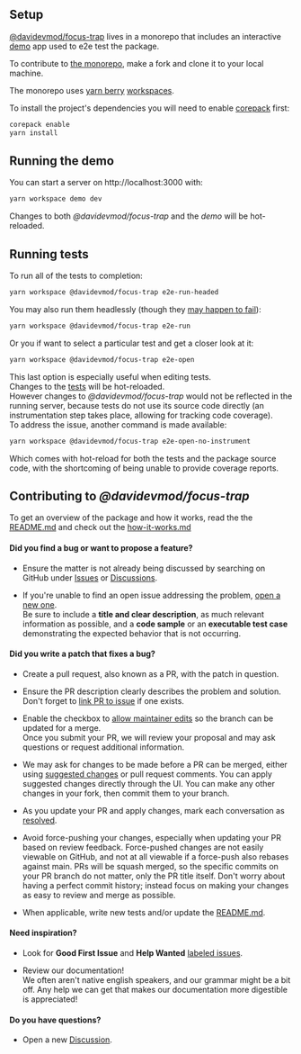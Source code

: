 ## Setup

[@davidevmod/focus-trap](https://github.com/DaviDevMod/focus-trap/tree/main/packages/focus-trap) lives in a monorepo that includes an interactive [demo](https://github.com/DaviDevMod/focus-trap/tree/main/apps/demo) app used to e2e test the package.

To contribute to [the monorepo](https://github.com/DaviDevMod/focus-trap), make a fork and clone it to your local machine.

The monorepo uses [yarn berry](https://github.com/yarnpkg/berry) [workspaces](https://yarnpkg.com/features/workspaces).

To install the project's dependencies you will need to enable [corepack](https://yarnpkg.com/getting-started/install) first:

```bash
corepack enable
yarn install
```

## Running the demo

You can start a server on http://localhost:3000 with:

```bash
yarn workspace demo dev
```

Changes to both _@davidevmod/focus-trap_ and the _demo_ will be hot-reloaded.

## Running tests

To run all of the tests to completion:

```bash
yarn workspace @davidevmod/focus-trap e2e-run-headed
```

You may also run them headlessly (though they [may happen to fail](https://www.cypress.io/blog/2019/01/22/when-can-the-test-click/)):

```bash
yarn workspace @davidevmod/focus-trap e2e-run
```

Or you if want to select a particular test and get a closer look at it:

```bash
yarn workspace @davidevmod/focus-trap e2e-open
```

This last option is especially useful when editing tests.  
Changes to the [tests](https://github.com/DaviDevMod/focus-trap/tree/main/packages/focus-trap/cypress) will be hot-reloaded.  
However changes to _@davidevmod/focus-trap_ would not be reflected in the running server, because tests do not use its source code directly (an instrumentation step takes place, allowing for tracking code coverage).  
To address the issue, another command is made available:

```bash
yarn workspace @davidevmod/focus-trap e2e-open-no-instrument
```

Which comes with hot-reload for both the tests and the package source code, with the shortcoming of being unable to provide coverage reports.

## Contributing to _@davidevmod/focus-trap_

To get an overview of the package and how it works, read the the [README.md](https://github.com/DaviDevMod/focus-trap/blob/main/packages/focus-trap/README.md) and check out the [how-it-works.md]()

#### Did you find a bug or want to propose a feature?

- Ensure the matter is not already being discussed by searching on GitHub under [Issues](https://github.com/DaviDevMod/focus-trap/issues) or [Discussions](https://github.com/DaviDevMod/focus-trap/discussions).

- If you're unable to find an open issue addressing the problem, [open a new one](https://github.com/DaviDevMod/focus-trap/issues/new).  
  Be sure to include a **title and clear description**, as much relevant information as possible, and a **code sample** or an **executable test case** demonstrating the expected behavior that is not occurring.

#### Did you write a patch that fixes a bug?

- Create a pull request, also known as a PR, with the patch in question.

- Ensure the PR description clearly describes the problem and solution.  
  Don't forget to [link PR to issue](https://docs.github.com/en/issues/tracking-your-work-with-issues/linking-a-pull-request-to-an-issue) if one exists.

- Enable the checkbox to [allow maintainer edits](https://docs.github.com/en/github/collaborating-with-issues-and-pull-requests/allowing-changes-to-a-pull-request-branch-created-from-a-fork) so the branch can be updated for a merge.  
  Once you submit your PR, we will review your proposal and may ask questions or request additional information.

- We may ask for changes to be made before a PR can be merged, either using [suggested changes](https://docs.github.com/en/github/collaborating-with-issues-and-pull-requests/incorporating-feedback-in-your-pull-request) or pull request comments. You can apply suggested changes directly through the UI. You can make any other changes in your fork, then commit them to your branch.

- As you update your PR and apply changes, mark each conversation as [resolved](https://docs.github.com/en/github/collaborating-with-issues-and-pull-requests/commenting-on-a-pull-request#resolving-conversations).

- Avoid force-pushing your changes, especially when updating your PR based on review feedback. Force-pushed changes are not easily viewable on GitHub, and not at all viewable if a force-push also rebases against main. PRs will be squash merged, so the specific commits on your PR branch do not matter, only the PR title itself. Don't worry about having a perfect commit history; instead focus on making your changes as easy to review and merge as possible.

- When applicable, write new tests and/or update the [README.md](https://github.com/DaviDevMod/focus-trap/blob/main/packages/focus-trap/README.md).

#### Need inspiration?

- Look for **Good First Issue** and **Help Wanted** [labeled issues](https://github.com/DaviDevMod/focus-trap/labels).

- Review our documentation!  
  We often aren't native english speakers, and our grammar might be a bit off. Any help we can get that makes our documentation more digestible is appreciated!

#### Do you have questions?

- Open a new [Discussion](https://github.com/DaviDevMod/focus-trap/discussions/new/choose).
